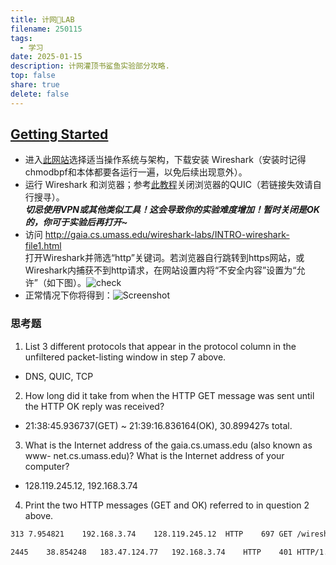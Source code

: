 ```yaml
---    
title: 计网🦈LAB
filename: 250115
tags:  
  - 学习
date: 2025-01-15  
description: 计网灌顶书鲨鱼实验部分攻略.
top: false  
share: true  
delete: false  
---
```


## [Getting Started](https://www-net.cs.umass.edu/wireshark-labs/Wireshark_Intro_v8.0.pdf)
- 进入[此网站](https://www.wireshark.org/download.html)选择适当操作系统与架构，下载安装 Wireshark（安装时记得chmodbpf和本体都要各运行一遍，以免后续出现意外）。
- 运行 Wireshark 和浏览器；参考[此教程](https://techysnoop.com/disable-quic-protocol-in-chrome-edge-firefox/)关闭浏览器的QUIC（若链接失效请自行搜寻）。  
***切忌使用VPN或其他类似工具！这会导致你的实验难度增加！暂时关闭是OK的，你可于实验后再打开~***
- 访问 http://gaia.cs.umass.edu/wireshark-labs/INTRO-wireshark-file1.html  
打开Wireshark并筛选“http”关键词。若浏览器自行跳转到https网站，或Wireshark内捕获不到http请求，在网站设置内将“不安全内容”设置为“允许”（如下图）。![check](https://s1.imagehub.cc/images/2025/01/15/e646ff73c3e9c537aaf1df3edda2a732.md.png)
- 正常情况下你将得到：![Screenshot](https://s1.imagehub.cc/images/2025/01/15/bc8be1e2dec3766949613ac68bf2fb0a.png)

### 思考题
1. List 3 different protocols that appear in the protocol column in the unfiltered
packet-listing window in step 7 above. 
- DNS, QUIC, TCP 

2. How long did it take from when the HTTP GET message was sent until the HTTP
OK reply was received?   
- 21:38:45.936737(GET) ~ 21:39:16.836164(OK), 30.899427s total.

3. What is the Internet address of the gaia.cs.umass.edu (also known as www-
net.cs.umass.edu)? What is the Internet address of your computer?  
- 128.119.245.12, 192.168.3.74

4. Print the two HTTP messages (GET and OK) referred to in question 2 above.   
```bash
313	7.954821	192.168.3.74	128.119.245.12	HTTP	697	GET /wireshark-labs/INTRO-wireshark-file1.html HTTP/1.1 

2445	38.854248	183.47.124.77	192.168.3.74	HTTP	401	HTTP/1.1 200 OK 
```
